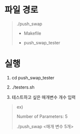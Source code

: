 # 파일 경로

> ./push_swap
> 
> - Makefile
> 
> - push_swap_tester


# 실행

1. cd push_swap_tester

2. ./testers.sh

3. 테스트하고 싶은 매개변수 개수 입력
> ex) 
> 
> Number of Parameters: 5
> 
> ./push_swap <매개 변수 5개>
